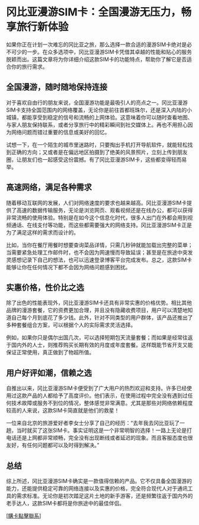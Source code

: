 # 冈比亚漫游SIM卡：全国漫游无压力，畅享旅行新体验

如果你正在计划一次难忘的冈比亚之旅，那么选择一款合适的漫游SIM卡绝对是必不可少的一步。在众多选项中，冈比亚漫游SIM卡凭借其卓越的性能和贴心的服务脱颖而出。这篇文章将为你详细介绍这款SIM卡的功能特点，帮助你了解它是否适合你的旅行需求。

## 全国漫游，随时随地保持连接

对于喜欢自由行的朋友来说，全国漫游功能是最吸引人的亮点之一。冈比亚漫游SIM卡支持全国范围内的网络覆盖，无论你是前往首都班珠尔，还是深入内陆的小城镇，都能享受到稳定的信号和流畅的上网体验。这意味着你可以随时查看地图、与家人朋友保持联系，或者分享旅行中的精彩瞬间到社交媒体上。再也不用担心因为网络问题而错过重要的信息或美好的回忆。

试想一下，在一个陌生的城市里迷路时，只要掏出手机打开导航软件，就能轻松找到正确的方向；又或者是在偏远地区拍摄到了绝美的风景照片，立刻上传到朋友圈，让朋友们也一起感受这份震撼。有了冈比亚漫游SIM卡，这些都变得轻而易举。

## 高速网络，满足各种需求

随着移动互联网的发展，人们对网络速度的要求也越来越高。冈比亚漫游SIM卡提供了高速的数据传输服务，无论是浏览网页、观看视频还是在线办公，都可以获得非常流畅的使用体验。特别是在如今这个信息化时代，很多人出门在外都会用到视频通话、在线支付等功能，而这些都需要强大的网络支持。冈比亚漫游SIM卡正是为了满足这样的需求而设计的。

比如，当你在餐厅用餐时想要查询菜品详情，只需几秒钟就能加载出完整的菜单；当需要紧急处理工作邮件时，也不会因为网速慢而导致延误；甚至是在旅途中突发灵感想记录下自己的想法，也可以迅速登录博客平台完成发布。总之，这款SIM卡能够让你在任何情况下都不会因为网络问题感到困扰。

## 实惠价格，性价比之选

除了出色的性能表现外，冈比亚漫游SIM卡还具有非常实惠的价格优势。相比其他品牌的漫游套餐，它的资费更加合理，并且没有隐藏收费项目，用户可以清楚地知道自己每个月到底花了多少钱。此外，针对不同类型的用户群体，该产品还推出了多种套餐组合方案，可以根据个人的实际需求灵活选择。

例如，如果你只是偶尔出国几次，可以选择短期包天流量套餐；而如果是经常往返于国内外的人士，则推荐购买长期有效的月度或年度套餐。这样既能节省开支又能保证正常使用，真正做到了物超所值。

## 用户好评如潮，信赖之选

自推出以来，冈比亚漫游SIM卡便受到了广大用户的热烈欢迎和支持。许多已经使用过这款产品的人都给予了高度评价。他们表示，在使用过程中完全没有遇到过任何技术故障或服务不到位的情况，整体感觉非常满意。尤其是那些对网络依赖程度较高的人来说，这款SIM卡简直就是他们的救星！

一位来自北京的旅游爱好者李女士分享了自己的经历：“去年我去冈比亚玩了一趟，当时就买了这张SIM卡。事实证明这是一个非常明智的选择！一路上无论是打电话还是上网都非常顺畅，完全没有出现断线或者延迟的现象。而且客服态度也很友好，有任何问题都可以及时得到解决。”

## 总结

综上所述，冈比亚漫游SIM卡确实是一款值得信赖的产品。它不仅具备全国漫游的能力，还能提供稳定可靠的网络连接以及实惠的价格，完全符合现代人对于通讯工具的需求标准。无论你是初次踏足这片土地的新手游客，还是频繁往返于国内外的老手达人，这款SIM卡都将是你旅途中的最佳伴侣。

[[購卡點擊聯系](https://t.me/s/esim1088)]